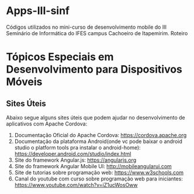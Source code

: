 # Apps-III-sinf
Códigos utilizados no mini-curso de desenvolvimento mobile do III Seminário de Informática do IFES campus Cachoeiro de Itapemirim.
Roteiro
# Tópicos Especiais em Desenvolvimento para Dispositivos Móveis
## Sites Úteis

Abaixo segue alguns sites úteis que podem ajudar no desenvolvimento de aplicativos com Apache Cordova:
1. Documentação Oficial do Apache Cordova: https://cordova.apache.org
2. Documentação da plataforma Android(onde vc pode baixar o android studio o platform tools pra instalar o android-home): https://developer.android.com/studio/index.html
3. Site do framework Angular.js: https://angularjs.org
4. Site do framework Angular Mobile UI: http://mobileangularui.com
5. Site de tutorias sobre programação web: https://www.w3schools.com
6. Canal do youtube com curso sobre programação web para iniciantes: https://www.youtube.com/watch?v=iZ1ucWosOww




